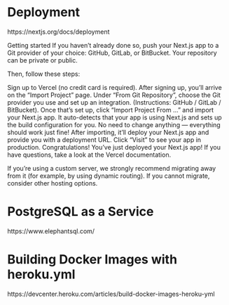 <h1>Deployment</h1>
https://nextjs.org/docs/deployment

Getting started
If you haven’t already done so, push your Next.js app to a Git provider of your choice: GitHub, GitLab, or BitBucket. Your repository can be private or public.

Then, follow these steps:

Sign up to Vercel (no credit card is required).
After signing up, you’ll arrive on the “Import Project” page. Under “From Git Repository”, choose the Git provider you use and set up an integration. (Instructions: GitHub / GitLab / BitBucket).
Once that’s set up, click “Import Project From …” and import your Next.js app. It auto-detects that your app is using Next.js and sets up the build configuration for you. No need to change anything — everything should work just fine!
After importing, it’ll deploy your Next.js app and provide you with a deployment URL. Click “Visit” to see your app in production.
Congratulations! You’ve just deployed your Next.js app! If you have questions, take a look at the Vercel documentation.

If you’re using a custom server, we strongly recommend migrating away from it (for example, by using dynamic routing). If you cannot migrate, consider other hosting options.

<h1>PostgreSQL as a Service</h1>
https://www.elephantsql.com/

<h1>Building Docker Images with heroku.yml</h1>
https://devcenter.heroku.com/articles/build-docker-images-heroku-yml

